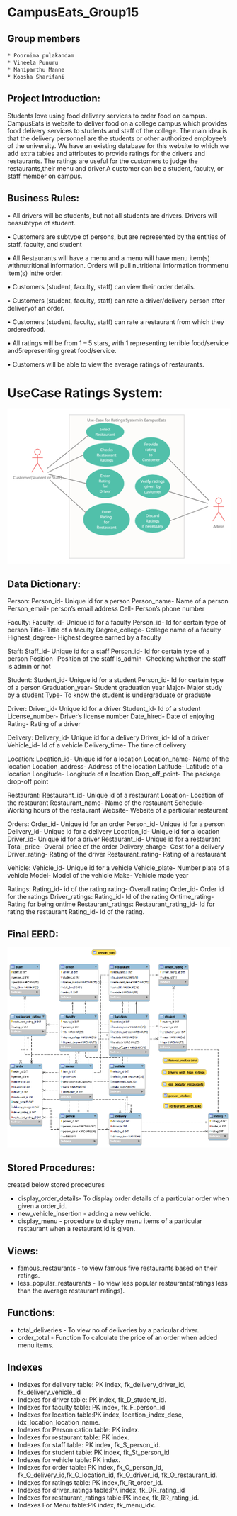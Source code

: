 # CampusEats_Group15
## Group members
    * Poornima pulakandam
    * Vineela Punuru
    * Maniparthu Manne
    * Koosha Sharifani
    
## Project Introduction: 
Students love using food delivery services to order food on campus. CampusEats is website to deliver food on a college campus which provides food delivery 
services to students and staff of the college. The main idea is that the delivery personnel are the students or other authorized employee’s of the university. 
We have an existing database for this website to which we add extra tables and attributes to provide ratings for the drivers and restaurants. 
The ratings are useful for the customers to judge the restaurants,their menu and driver.A customer can be a student, faculty, or staff member on campus. 

## Business Rules: 
• All drivers will be students, but not all students are drivers. Drivers will beasubtype of student. 

• Customers are subtype of persons, but are represented by the entities of staff, faculty, and student 

• All Restaurants will have a menu and a menu will have menu item(s) withnutritional information. Orders will pull nutritional information frommenu item(s) inthe order.

• Customers (student, faculty, staff) can view their order details.

• Customers (student, faculty, staff) can rate a driver/delivery person after deliveryof an order.

• Customers (student, faculty, staff) can rate a restaurant from which they orderedfood. 

• All ratings will be from 1 – 5 stars, with 1 representing terrible food/service and5representing great food/service. 

• Customers will be able to view the average ratings of restaurants.
# UseCase Ratings System:
<img src="https://github.com/Poornima764/CampusEats_Group15/blob/main/Use-Case%20Ratings.jpg"/>

## Data Dictionary:
Person: 
Person_id- Unique id for a person 
Person_name- Name of a person 
Person_email- person’s email address 
Cell- Person’s phone number 

Faculty: 
Faculty_id- Unique id for a faculty 
Person_id- Id for certain type of person Title- Title of a faculty 
Degree_college- College name of a faculty Highest_degree- Highest degree earned by a faculty 

Staff: 
Staff_id- Unique id for a staff 
Person_id- Id for certain type of a person Position- Position of the staff 
Is_admin- Checking whether the staff is admin or not 

Student: 
Student_id- Unique id for a student 
Person_id- Id for certain type of a person Graduation_year- Student graduation year Major- Major study by a student 
Type- To know the student is undergraduate or graduate 

Driver: 
Driver_id- Unique id for a driver 
Student_id- Id of a student 
License_number- Driver’s license number 
Date_hired- Date of enjoying 
Rating- Rating of a driver 

Delivery: 
Delivery_id- Unique id for a delivery 
Driver_id- Id of a driver 
Vehicle_id- Id of a vehicle 
Delivery_time- The time of delivery 

Location: 
Location_id- Unique id for a location Location_name- Name of the location Location_address- Address of the location Latitude- Latitude of a location
Longitude- Longitude of a location Drop_off_point- The package drop-off point 

Restaurant: 
Restaurant_id- Unique id of a restaurant Location- Location of the restaurant Restaurant_name- Name of the restaurant Schedule- Working hours of the restaurant Website- Website of a particular restaurant 

Orders: 
Order_id- Unique id for an order Person_id- Unique id for a person Delivery_id- Unique id for a delivery Location_id- Unique id for a location Driver_id- Unique id for a driver 
Restaurant_id- Unique id for a restaurant Total_price- Overall price of the order Delivery_charge- Cost for a delivery Driver_rating- Rating of the driver Restaurant_rating- Rating of a restaurant 

Vehicle: 
Vehicle_id- Unique id for a vehicle Vehicle_plate- Number plate of a vehicle Model- Model of the vehicle Make- Vehicle made year

Ratings: 
Rating_id- id of the rating 
rating- Overall rating 
Order_id- Order id for the ratings 
Driver_ratings: 
Rating_id- Id of the rating 
Ontime_rating- Rating for being ontime 
Restaurant_ratings: 
Restaurant_rating_id- Id for rating the restaurant Rating_id- Id of the rating.
## Final EERD:
<img src="https://github.com/Poornima764/CampusEats_Group15/blob/main/EERD_reverse%20Engineer.png"/>

## Stored Procedures:
created below stored procedures
* display_order_details- To display order details of a particular order when given a order_id.
* new_vehicle_insertion - adding a new vehicle.
* display_menu - procedure to display menu items of a particular restaurant when a restaurant id is given.
## Views:
* famous_restaurants - to view famous five restaurants based on their ratings.
* less_popular_restaurants - To view less popular restaurants(ratings less than the average restaurant ratings).
## Functions:
* total_deliveries - To view no of deliveries by a paricular driver.
* order_total - Function To calculate the price of an order when added menu items.
## Indexes
* Indexes for delivery table: PK index, fk_delivery_driver_id, fk_delivery_vehicle_id
* Indexes for driver table: PK index, fk_D_student_id.
* Indexes for faculty table: PK index, fk_F_person_id
* Indexes for location table:PK index, location_index_desc, idx_location_location_name.
* Indexes for Person cation table: PK index.
* Indexes for  restaurant table: PK index.
* Indexes for staff table: PK index, fk_S_person_id.
* Indexes for student table: PK index, fk_St_person_id
* Indexes for vehicle table: PK index.
* Indexes for order table: PK index, fk_O_person_id, fk_O_delivery_id,fk_O_location_id, fk_O_driver_id, fk_O_restaurant_id.
* Indexes for ratings table: PK index,fk_Rt_order_id.
* Indexes for driver_ratings table:PK index, fk_DR_rating_id
* Indexes for restaurant_ratings table:PK index, fk_RR_rating_id.
* Indexes For Menu table:PK index, fk_menu_idx.

